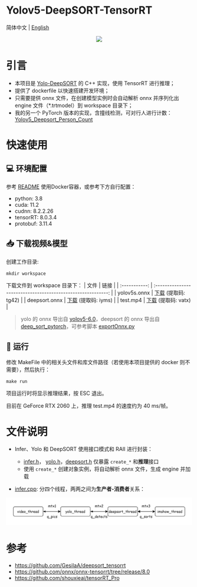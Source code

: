 # Yolov5-DeepSORT-TensorRT
简体中文 | [English](./README_en.md)

<div align=center>
<img src="./assets/demo.gif"/>
</div>

# 引言

- 本项目是 [Yolo-DeepSORT](https://github.com/ZQPei/deep_sort_pytorch) 的 C++ 实现，使用 TensorRT 进行推理；
- 提供了 dockerfile 以快速搭建开发环境；
- 只需要提供 onnx 文件，在创建模型实例时会自动解析 onnx 并序列化出 engine 文件（*.trtmodel）到 workspace 目录下；
- 我的另一个 PyTorch 版本的实现，含撞线检测，可对行人进行计数：[Yolov5_Deepsort_Person_Count](https://github.com/Tongkaio/Yolov5_Deepsort_Person_Count)

# 快速使用
## 💻 环境配置
参考 [README](docker/README.md) 使用Docker容器，或参考下方自行配置：
- python: 3.8
- cuda: 11.2
- cudnn: 8.2.2.26
- tensorRT: 8.0.3.4
- protobuf: 3.11.4


## 📥 下载视频&模型
创建工作目录:
```shell
mkdir workspace
```

下载文件到 workspace 目录下：
|     文件      |                             链接                             |
| :-----------: | :----------------------------------------------------------: |
| yolov5s.onnx  | [下载](https://pan.baidu.com/s/1RLFFuATbg9MkqLLBd3Nzdw) (提取码: tg42) |
| deepsort.onnx | [下载](https://pan.baidu.com/s/1kmDId6lzpCN50xH7e1t8BA) (提取码: iyms) |
| test.mp4      | [下载](https://pan.baidu.com/s/1dnPyUtfWupk6YTUOKj7Rxg) (提取码: vatx) |

> yolo 的 onnx 导出自 [yolov5-6.0](https://github.com/ultralytics/yolov5/tree/v6.0)，deepsort 的 onnx 导出自 [deep_sort_pytorch](https://github.com/ZQPei/deep_sort_pytorch)，可参考脚本 [exportOnnx.py](https://github.com/GesilaA/deepsort_tensorrt/blob/master/exportOnnx.py)

## 🏃‍ 运行
修改 MakeFile 中的相关头文件和库文件路径（若使用本项目提供的 docker 则不需要），然后执行：
```shell
make run
```

项目运行时将显示推理结果，按 ESC 退出。

目前在 GeForce RTX 2060 上，推理 test.mp4 的速度约为 40 ms/帧。

# 文件说明

- Infer、Yolo 和 DeepSORT 使用接口模式和 RAII 进行封装：
  - [infer.h](src/infer/infer.h)， [yolo.h](src/yolo/yolo.h)，[deepsort.h](src/deepsort/include/deepsort.h) 仅暴露 `create_*` 和**推理**接口
  - 使用 `create_*` 创建对象实例，将自动解析 onnx 文件，生成 engine 并加载

- [infer.cpp](src/infer/infer.cpp): 分四个线程，两两之间为**生产者-消费者**关系：

![Alt text](assets/thread.png)

# 参考
- https://github.com/GesilaA/deepsort_tensorrt
- https://github.com/onnx/onnx-tensorrt/tree/release/8.0
- https://github.com/shouxieai/tensorRT_Pro
